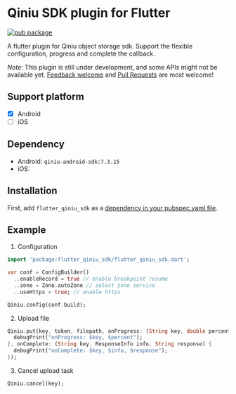 # Qiniu SDK plugin for Flutter

[![pub package](https://img.shields.io/pub/v/flutter_qiniu_sdk.svg)](https://pub.dartlang.org/packages/flutter_qiniu_sdk)

A flutter plugin for Qiniu object storage sdk. Support the flexible configuration, progress and complete the callback.

*Note*: This plugin is still under development, and some APIs might not be available yet. [Feedback welcome](https://github.com/FingerArt/flutter-qiniu-sdk/issues) and [Pull Requests](https://github.com/FingerArt/flutter-qiniu-sdk/pulls) are most welcome!

## Support platform

- [x] Android
- [ ] iOS

## Dependency

- Android: `qiniu-android-sdk:7.3.15`
- iOS:

## Installation

First, add `flutter_qiniu_sdk` as a [dependency in your pubspec.yaml file](https://flutter.io/platform-plugins/).

## Example

1. Configuration

```dart
import 'package:flutter_qiniu_sdk/flutter_qiniu_sdk.dart';

var conf = ConfigBuilder()
  ..enableRecord = true // enable breakpoint resume
  ..zone = Zone.autoZone // select zone service
  ..useHttps = true; // enable https

Qiniu.config(conf.build);
```

2. Upload file

```dart
Qiniu.put(key, token, filepath, onProgress: (String key, double percent) {
  debugPrint("onProgress: $key, $percent");
}, onComplete: (String key, ResponseInfo info, String response) {
  debugPrint("onComplete: $key, $info, $response");
});
```

3. Cancel upload task

```dart
Qiniu.cancel(key);
```